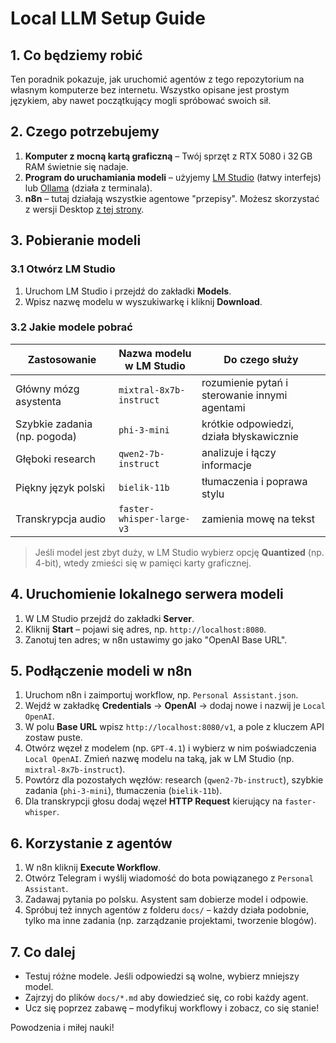 # Local LLM Setup Guide

## 1. Co będziemy robić
Ten poradnik pokazuje, jak uruchomić agentów z tego repozytorium na własnym komputerze
bez internetu. Wszystko opisane jest prostym językiem, aby nawet początkujący mogli
spróbować swoich sił.

## 2. Czego potrzebujemy
1. **Komputer z mocną kartą graficzną** – Twój sprzęt z RTX 5080 i 32 GB RAM świetnie się nadaje.
2. **Program do uruchamiania modeli** – użyjemy [LM Studio](https://lmstudio.ai) (łatwy interfejs) lub [Ollama](https://ollama.com) (działa z terminala).
3. **n8n** – tutaj działają wszystkie agentowe "przepisy". Możesz skorzystać z wersji Desktop [z tej strony](https://n8n.io).

## 3. Pobieranie modeli
### 3.1 Otwórz LM Studio
1. Uruchom LM Studio i przejdź do zakładki **Models**.
2. Wpisz nazwę modelu w wyszukiwarkę i kliknij **Download**.

### 3.2 Jakie modele pobrać
| Zastosowanie | Nazwa modelu w LM Studio | Do czego służy |
|-------------|-------------------------|---------------|
| Główny mózg asystenta | `mixtral-8x7b-instruct` | rozumienie pytań i sterowanie innymi agentami |
| Szybkie zadania (np. pogoda) | `phi-3-mini` | krótkie odpowiedzi, działa błyskawicznie |
| Głęboki research | `qwen2-7b-instruct` | analizuje i łączy informacje |
| Piękny język polski | `bielik-11b` | tłumaczenia i poprawa stylu |
| Transkrypcja audio | `faster-whisper-large-v3` | zamienia mowę na tekst |

> Jeśli model jest zbyt duży, w LM Studio wybierz opcję **Quantized** (np. 4-bit), wtedy zmieści się w pamięci karty graficznej.

## 4. Uruchomienie lokalnego serwera modeli
1. W LM Studio przejdź do zakładki **Server**.
2. Kliknij **Start** – pojawi się adres, np. `http://localhost:8080`.
3. Zanotuj ten adres; w n8n ustawimy go jako "OpenAI Base URL".

## 5. Podłączenie modeli w n8n
1. Uruchom n8n i zaimportuj workflow, np. `Personal Assistant.json`.
2. Wejdź w zakładkę **Credentials** → **OpenAI** → dodaj nowe i nazwij je `Local OpenAI`.
3. W polu **Base URL** wpisz `http://localhost:8080/v1`, a pole z kluczem API zostaw puste.
4. Otwórz węzeł z modelem (np. `GPT-4.1`) i wybierz w nim poświadczenia `Local OpenAI`. Zmień nazwę modelu na taką, jak w LM Studio (np. `mixtral-8x7b-instruct`).
5. Powtórz dla pozostałych węzłów: research (`qwen2-7b-instruct`), szybkie zadania (`phi-3-mini`), tłumaczenia (`bielik-11b`).
6. Dla transkrypcji głosu dodaj węzeł **HTTP Request** kierujący na `faster-whisper`.

## 6. Korzystanie z agentów
1. W n8n kliknij **Execute Workflow**.
2. Otwórz Telegram i wyślij wiadomość do bota powiązanego z `Personal Assistant`.
3. Zadawaj pytania po polsku. Asystent sam dobierze model i odpowie.
4. Spróbuj też innych agentów z folderu `docs/` – każdy działa podobnie, tylko ma inne zadania (np. zarządzanie projektami, tworzenie blogów).

## 7. Co dalej
- Testuj różne modele. Jeśli odpowiedzi są wolne, wybierz mniejszy model.
- Zajrzyj do plików `docs/*.md` aby dowiedzieć się, co robi każdy agent.
- Ucz się poprzez zabawę – modyfikuj workflowy i zobacz, co się stanie!

Powodzenia i miłej nauki!
